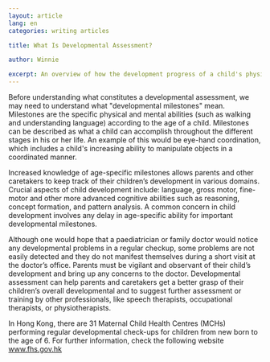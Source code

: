 ```yaml
---
layout: article
lang: en
categories: writing articles

title: What Is Developmental Assessment?

author: Winnie

excerpt: An overview of how the development progress of a child's physical and mental abilities are assessed.
---
```


Before understanding what constitutes a developmental assessment, we may need to understand what "developmental milestones" mean.  Milestones are the specific physical and mental abilities (such as walking and understanding language) according to the age of a child.  Milestones can be described as what a child can accomplish throughout the different stages in his or her life. An example of this would be eye-hand coordination, which includes a child's increasing ability to manipulate objects in a coordinated manner.

Increased knowledge of age-specific milestones allows parents and other caretakers to keep track of their children’s development in various domains. Crucial aspects of child development include: language, gross motor, fine-motor and other more advanced cognitive abilities such as reasoning, concept formation, and pattern analysis.  A common concern in child development involves any delay in age-specific ability for important developmental milestones.

Although one would hope that a paediatrician or family doctor would notice any developmental problems in a regular checkup, some problems are not easily detected and they do not manifest themselves during a short visit at the doctor’s office. Parents must be vigilant and observant of their child’s development and bring up any concerns to the doctor.  Developmental assessment can help parents and caretakers get a better grasp of their children’s overall developmental and to suggest further assessment or training by other professionals, like speech therapists, occupational therapists, or physiotherapists.

In Hong Kong, there are 31 Maternal Child Health Centres (MCHs)  performing regular developmental check-ups for children from new born to the age of 6. For further information, check the following website www.fhs.gov.hk
